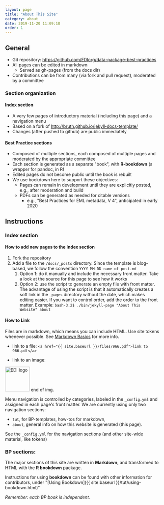 ```yaml
---
layout: page
title: "About This Site"
category: about
date: 2019-11-20 11:09:18
order: 1
---
```


## General
- Git repository: https://github.com/EDIorg/data-package-best-practices
- All pages can be edited in  markdown
    - Served as gh-pages (from the docs dir)
- Contributions can be from many (via fork and pull request), moderated by a committee

### Section organization
#### Index section 
- A very few pages of introductory material (including this page) and a navigation menu 
- Based on a fork of http://bruth.github.io/jekyll-docs-template/
- Changes (after pushed to github) are public immediately

#### Best Practice sections 
- Composed of multiple sections, each composed of multiple pages and moderated by the appropriate committee
- Each section is generated as a separate "book", with **R-bookdown** (a wrapper for pandoc, in R)
- Edited pages do not become public until the book is rebuilt
- We use bookdown here to support these objectives:
    - Pages can remain in development until they are explicitly posted, e.g., after moderation and build
    - PDFs can be generated as needed for citable versions 
        - e.g., "Best Practices for EML metadata, V 4", anticipated in early 2020

## Instructions
### Index section

#### How to add new pages to the Index section 
1. Fork the repository
1. Add a file to the `/docs/_posts` directory. Since the template is blog-based, we follow the convention `YYYY-MM-DD-name-of-post.md`
    1. Option 1: do it manually and include the necessary front matter. Take a look at the source for this page to see how it works
    2. Option 2: use the script to generate an empty file with front matter. The advantage of using the script is that it automatically creates a soft link in the `_pages` directory without the date, which makes editing easier. If you want to control order, add the order to the front matter. Example:
  `bash-3.2$ ./bin/jekyll-page "About This Website" about` 


#### How to Link
Files are in markdown, which means you can include HTML. Use site tokens whenever possible. See [Markdown Basics](tut/markdown-basics.html) for more info.

- link to a file: 
`<a href="{{ site.baseurl }}/files/966.pdf">link to 966.pdf</a>`

- link to an image:
<img src="{{ site.baseurl }}/images/EDI-logo-svg-240.png" alt="EDI logo" height="80" width="80"/>
end of img.


Menu navigation is controlled by categories, labeled in the `_config.yml` and assigned in each page's front matter. We are currently using only two navigation sections: 
- `tut`, for BP-templates, how-tos for markdown,  
- `about`, general info on how this website is generated (this page).

See the `_config.yml` for the navigation sections (and other site-wide material, like tokens)


### BP sections: 

The major sections of this site are written in **Markdown**, and transformed to HTML with the **R bookdown** package. 

Instructions for using **bookdown** can be found with other information for contributors, under "[Using Bookdown]({{ site.baseurl }}/tut/using-bookdown.html)"

*Remember: each BP book is independent.*


